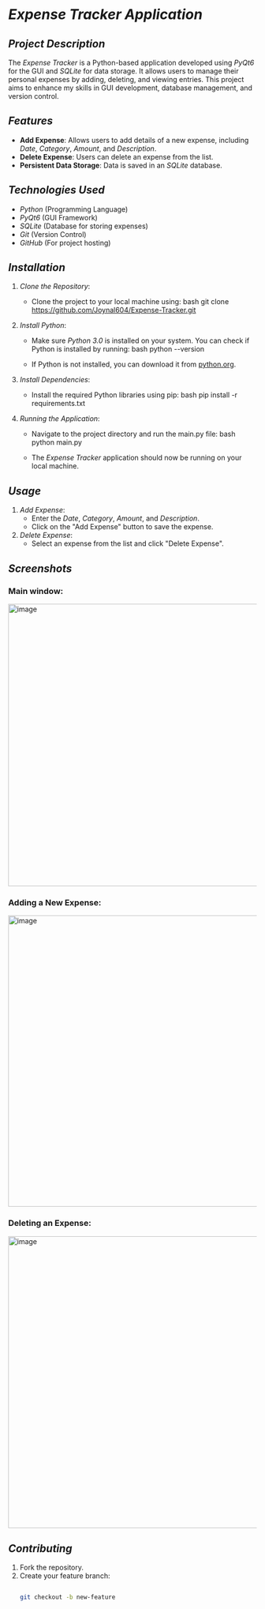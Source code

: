# *Expense Tracker Application*

## *Project Description*

The *Expense Tracker* is a Python-based application developed using *PyQt6* for the GUI and *SQLite* for data storage. It allows users to manage their personal expenses by adding, deleting, and viewing entries. This project aims to enhance my skills in GUI development, database management, and version control.

## *Features*

- **Add Expense**: Allows users to add details of a new expense, including *Date*, *Category*, *Amount*, and *Description*.
- **Delete Expense**: Users can delete an expense from the list.
- **Persistent Data Storage**: Data is saved in an *SQLite* database.

## *Technologies Used*

- *Python* (Programming Language)
- *PyQt6* (GUI Framework)
- *SQLite* (Database for storing expenses)
- *Git* (Version Control)
- *GitHub* (For project hosting)

## *Installation*

1. *Clone the Repository*:
   - Clone the project to your local machine using:
     bash
     git clone https://github.com/Joynal604/Expense-Tracker.git
     

2. *Install Python*:
   - Make sure *Python 3.0* is installed on your system. You can check if Python is installed by running:
     bash
     python --version
     
   - If Python is not installed, you can download it from [python.org](https://www.python.org/).

3. *Install Dependencies*:
   - Install the required Python libraries using pip:
     bash
     pip install -r requirements.txt
     

4. *Running the Application*:
   - Navigate to the project directory and run the main.py file:
     bash
     python main.py
     
   - The *Expense Tracker* application should now be running on your local machine.

## *Usage*

1. *Add Expense*:
   - Enter the *Date*, *Category*, *Amount*, and *Description*.
   - Click on the "Add Expense" button to save the expense.
2. *Delete Expense*:
   - Select an expense from the list and click "Delete Expense".

## *Screenshots*

### Main window:
<img width="598" height="572" alt="image" src="https://github.com/user-attachments/assets/fc4c29c7-99f7-4190-ab83-7ae5f8126ed7" />

### Adding a New Expense:
<img width="617" height="590" alt="image" src="https://github.com/user-attachments/assets/698ba168-360d-492e-8270-84ac730748c9" />

### Deleting an Expense:
<img width="615" height="591" alt="image" src="https://github.com/user-attachments/assets/ef7e241c-71b7-406c-b3b7-c3e2ee1b54fa" />


## *Contributing*

1. Fork the repository.
2. Create your feature branch:  
   ```bash

   git checkout -b new-feature



